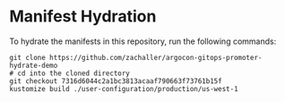 # Manifest Hydration

To hydrate the manifests in this repository, run the following commands:

```shell
git clone https://github.com/zachaller/argocon-gitops-promoter-hydrate-demo
# cd into the cloned directory
git checkout 7316d6044c2a1bc3813acaaf790663f73761b15f
kustomize build ./user-configuration/production/us-west-1
```
